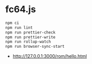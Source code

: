 # fc64.js

```bash
npm ci
npm run lint
npm run prettier-check
npm run prettier-write
npm run rollup-watch
npm run browser-sync-start
```

* <http://127.0.0.1:3000/rom/hello.html>
